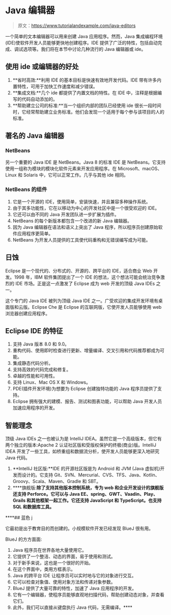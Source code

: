 # Java 编辑器

> 原文：<https://www.tutorialandexample.com/java-editors>

一个简单的文本编辑器可以用来创建 Java 应用程序。然而，Java 集成编程环境(IDE)使软件开发人员能够更快地创建程序。IDE 提供了广泛的特性，包括自动完成、调试选项等。我们将在本节中讨论几种流行的 Java 编辑器或 ide。

## 使用 ide 或编辑器的好处

1.  **省时高效:**利用 IDE 的基本目标是快速有效地开发代码。IDE 带有许多内置特性，可用于加快工作速度和减少错误。
2.  **集成文档:**几个 ide 都提供了内置文档的特性。在 IDE 中，注释是根据编写的代码自动添加的。
3.  **帮助建立公司的标准:**当一个组织内部的团队已经使用 ide 很长一段时间时，它经常帮助建立业务标准。他们会发现一个适用于每个参与该项目的人的标准。

## 著名的 Java 编辑器

### NetBeans

另一个重要的 Java IDE 是 NetBeans。Java 8 的标准 IDE 是 NetBeans。它支持使用一组称为模块的模块化软件元素来开发应用程序。在 Microsoft、macOS、Linux 和 Solaris 中，它可以正常工作。几乎与其他 ide 相同。

### NetBeans 的组件

1.  它是一个开源的 IDE，使用简单，安装快速，并且兼容多种操作系统。
2.  由于其多功能性，它在以移动为中心的开发社区中是一个很受欢迎的 IDE。
3.  它还可以由不同的 Java 开发团队进一步扩展为插件。
4.  NetBeans 的每个新版本都包含一个改进的新 Java 编辑器。
5.  因为 Java 编辑器在语法和语义上突出了 Java 程序，所以程序员创建原始软件应用程序更简单。
6.  NetBeans 为开发人员提供的工具使代码重构和无错误编写成为可能。

## 日蚀

Eclipse 是一个现代的、分布式的、开源的、跨平台的 IDE，适合商业 Web 开发。1998 年，IBM 软件集团提出了一个 IDE 的想法，这个想法可能会统治竞争激烈的 IDE 市场。正是这一点激发了 Eclipse 成为 web 开发的顶级 Java IDEs 之一。

这个专门的 Java IDE 被列为顶级 Java IDE 之一。广受欢迎的集成开发环境有桌面版和云版。Eclipse Che 是 Eclipse 的互联网版，它使开发人员能够使用 web 浏览器创建应用程序。

## Eclipse IDE 的特征

1.  支持 Java 版本 8.0 和 9.0。
2.  重构代码、使用即时检查进行更新、增量编译、交叉引用和代码推荐都成为可能。
3.  集成静态代码分析。
4.  支持高效的代码完成和修复。
5.  卓越的性能和可用性。
6.  支持 Linux、Mac OS X 和 Windows。
7.  PDE(插件开发环境)为想要为 Eclipse 创建独特功能的 Java 程序员提供了支持。
8.  Eclipse 拥有强大的建模、报告、测试和图表功能，可以帮助 Java 开发人员加速应用程序的开发。

## 智能理念

顶级 Java IDEs 之一也被认为是 IntelliJ IDEA。虽然它是一个高级版本，但它有两个独立的版本:Apache 2 认证社区版和受版权保护的终极(商业)版。IntelliJ IDEA 开发了一些工具，如桥重组和数据流分析，使开发人员能够更深入地研究 Java 代码。

1.  **IntelliJ 社区版:**IDE 的开源社区版是为 Android 和 JVM (Java 虚拟机)开发而设计的。它支持 Git、SVN、Mercurial、CVS、TFS、Java、Kotlin、Groovy、Scala、Maven、Gradle 和 SBT。
2.  ****旗舰版:**除了支持其他版本控制系统，专为 web 和企业开发设计的旗舰版还支持 Perforce。它可以与 Java EE、spring、GWT、Vaadin、Play、Grails 和其他框架一起工作。它还支持 JavaScript 和 TypeScript。也支持 SQL 和数据库工具。**

 ****## 蓝色 j

它最初是出于教育目的而创建的。小规模软件开发已经发现 BlueJ 很有用。

BlueJ 的方方面面:

1.  Java 程序员在世界各地大量使用它。
2.  它提供了一个整洁、动态的界面，易于使用和测试。
3.  对于新手来说，这也是一个很好的开始。
4.  在这个界面中，类用方框表示。
5.  Java 的跨平台 IDE 让程序员可以实时地与它的对象进行交互。
6.  它可以检查对象值、使用对象方法和传递对象参数。
7.  BlueJ 提供了大量可靠的特性，加速了 Java 应用程序的开发。
8.  它有一个编辑器，使程序员能够直观地扫描代码，帮助创建动态对象，并查看它们。
9.  此外，我们可以直接从键盘执行 Java 代码，无需编译。****